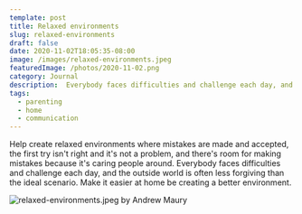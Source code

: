 ```yaml
---
template: post
title: Relaxed environments
slug: relaxed-environments
draft: false
date: 2020-11-02T18:05:35-08:00
image: /images/relaxed-environments.jpeg
featuredImage: /photos/2020-11-02.png
category: Journal
description:  Everybody faces difficulties and challenge each day, and the outside world is often less forgiving than the ideal scenario. Make it easier at home be creating a better environment.
tags:
  - parenting
  - home
  - communication
---
```

Help create relaxed environments where mistakes are made and accepted, the first try isn't right and it's not a problem, and there's room for making mistakes because it's caring people around. Everybody faces difficulties and challenge each day, and the outside world is often less forgiving than the ideal scenario. Make it easier at home be creating a better environment.

![relaxed-environments.jpeg by Andrew Maury](/images/relaxed-environments.jpeg)
